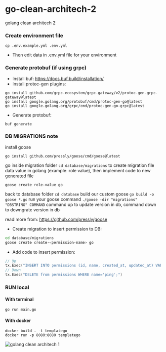 # go-clean-architech-2

golang clean architech 2

### Create environment file

`cp .env.example.yml .env.yml`

- Then edit data in .env.yml file for your environment

### Generate protobuf (if using grpc)

- Install buf: https://docs.buf.build/installation/
- Install protoc-gen plugins:

```
go install github.com/grpc-ecosystem/grpc-gateway/v2/protoc-gen-grpc-gateway@latest
go install google.golang.org/protobuf/cmd/protoc-gen-go@latest
go install google.golang.org/grpc/cmd/protoc-gen-go-grpc@latest
```

- Generate protobuf:

```
buf generate
```

### DB MIGRATIONS note

install goose

```
go install github.com/pressly/goose/cmd/goose@latest
```

go inside migration folder
`cd database/migrations`
to create migration file data value in golang (example: role value), then implement code to new generated file

```
goose create role-value go
```

back to database folder
`cd database`
build our custom goose
`go build -o goose *.go`
run your goose command
`./goose -dir "migrations" "DBSTRING" COMMAND`
command up to update version in db, command down to downgrate version in db

read more from: https://github.com/pressly/goose

- Create migration to insert permission to DB:

```bash
cd database/migrations
goose create create-<permission-name> go
```

- Add code to insert permission:

```go
// Up
tx.Exec("INSERT INTO permissions (id, name, created_at, updated_at) VALUES (1, 'ping', NOW(), NOW());")
// Down
tx.Exec("DELETE from permissions WHERE name='ping';")
```

### RUN local

#### With terminal

```
go run main.go
```

#### With docker

```
docker build . -t templatego
docker run -p 8080:8080 templatego
```


![golang clean architech 1](docs/img/docs.jpg)